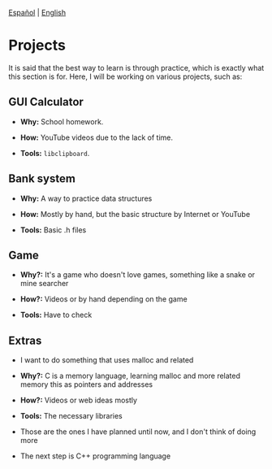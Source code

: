 [Español](Project-es.md) | [English](Project.md)
# Projects

It is said that the best way to learn is through practice, which is exactly what 
this section is for. Here, I will be working on various projects, such as:

## GUI Calculator

- **Why:** School homework.

- **How:** YouTube videos due to the lack of time.

- **Tools:** ```libclipboard```.

## Bank system 

- **Why:** A way to practice data structures

- **How:** Mostly by hand, but the basic structure by Internet or YouTube

- **Tools:** Basic .h files

## Game

- **Why?:** It's a game who doesn't love games, something like a snake or mine searcher

- **How?:** Videos or by hand depending on the game

- **Tools:** Have to check

## Extras

- I want to do something that uses malloc and related

- **Why?:** C is a memory language, learning malloc and more related memory this as pointers and addresses

- **How?:** Videos or web ideas mostly

- **Tools:** The necessary libraries


- Those are the ones I have planned until now, and I don't think of doing more

- The next step is C++ programming language 

